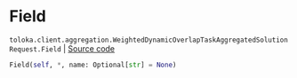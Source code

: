 # Field
`toloka.client.aggregation.WeightedDynamicOverlapTaskAggregatedSolutionRequest.Field` | [Source code](https://github.com/Toloka/toloka-kit/blob/v1.1.2/src/client/aggregation.py#L78)

```python
Field(self, *, name: Optional[str] = None)
```

